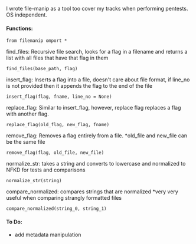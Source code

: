 
I wrote file-manip as a tool too cover my tracks when performing pentests. OS independent.

#### Functions:
    
    from filemanip omport *
    
find_files: Recursive file search, looks for a flag in a filename and returns a list with all files that have that flag in them

    find_files(base_path, flag)

insert_flag: Inserts a flag into a file, doesn't care about file format, if line_no is not provided then it appends the flag to the end of the file

    insert_flag(flag, fname, line_no = None)

replace_flag: Similar to insert_flag, however, replace flag replaces a flag with another flag. 

    replace_flag(old_flag, new_flag, fname)

remove_flag: Removes a flag entirely from a file. *old_file and new_file can be the same file

    remove_flag(flag, old_file, new_file) 

normalize_str: takes a string and converts to lowercase and normalized to NFKD for tests and comparisons

    normalize_str(string)

compare_normalized: compares strings that are normalized *very very useful when comparing strangly formatted files
    
    compare_normalized(string_0, string_1)


#### To Do:

- add metadata manipulation
    
